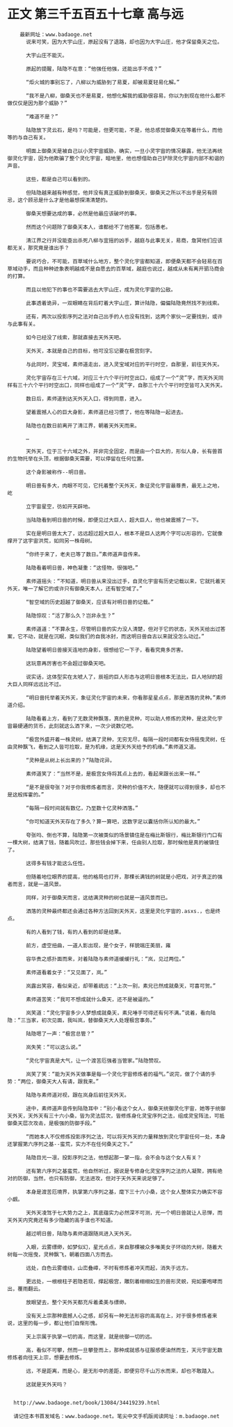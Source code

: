 # 正文 第三千五百五十七章 高与远
        最新网址：www.badaoge.net
          说来可笑，因为大宇山庄，原起没有了退路，却也因为大宇山庄，他才保留桑天之位。
      
          大宇山庄不能灭。
      
          原起的提醒，陆隐不在意：“他强任他强，还能出手不成？”
      
          “炬火城的事别忘了，八柳以为威胁到了易夏，却被易夏轻易化解。”
      
          “我不是八柳，御桑天也不是易夏，他想化解我的威胁很容易，你以为到现在他什么都不做仅仅是因为那个威胁？”
      
          “难道不是？”
      
          陆隐放下灵云石，是吗？可能是，但更可能，不是，他总感觉御桑天在等着什么，而他等的与自己有关。
      
          明面上御桑天是被自己以小灵宇宙威胁，确实，一旦小灵宇宙的情况暴露，他无法再统御灵化宇宙，因为他欺骗了整个灵化宇宙，暗地里，他也想借助自己铲除灵化宇宙内部不和谐的声音。
      
          这些，都是自己可以看到的。
      
          但陆隐越来越有种感觉，他并没有真正威胁到御桑天，御桑天之所以不出手是另有顾忌，这个顾忌是什么才是他最想探清清楚的。
      
          御桑天想要达成的事，必然是他最应该破坏的事。
      
          然而这个问题除了御桑天本人，谁都给不了他答案，包括愚老。
      
          清江界之行并没能查出杀死八柳与宜摇的凶手，越庭与此事无关，易商，詹冥他们应该都无关，那究竟是谁出手？
      
          要说巧合，不可能，百草域什么地方，整个灵化宇宙都知道，即便桑天都不会轻易在百草域动手，而且种种迹象表明越成不是自愿去的百草域，越庭也说过，越成从未有离开驷马商会的打算。
      
          而且以他犯下的事也不需要逃去大宇山庄，成为灵化宇宙的公敌。
      
          此事透着诡异，一双眼睛在背后盯着大宇山庄，算计陆隐，偏偏陆隐竟然找不到线索。
      
          还有，两次以投影序列之法对自己出手的人也没有找到，这两个家伙一定要找到，或许与此事有关。
      
          如今已经没了线索，那就直接去天外天吧。
      
          天外天，本就是自己的目标，他可没忘记要在极宫刻字。
      
          与此同时，灵宝域，素师道走出，进入灵宝域对应的平行时空，自那里，前往天外天。
      
          灵化宇宙存在三十六域，对应三十六个平行时空出口，组成了一个“灵”字，而天外天同样有三十六个平行时空出口，同样也组成了一个“灵”字，自那三十六个平行时空皆可入天外天。
      
          数日后，素师道到达天外天入口，得到同意，进入。
      
          望着震撼人心的巨大身影，素师道已经习惯了，他在等陆隐一起进去。
      
          陆隐也在数日前离开了清江界，朝着天外天而来。
      
          …
      
          天外天，位于三十六域之外，并非完全固定，而是由一个巨大的，形似人身，长有兽首的生物托举在头顶，根据御桑天需要，可以停留在任何位置。
      
          这个身影被称作--明日兽。
      
          明日兽有多大，肉眼不可见，它托着整个天外天，象征灵化宇宙最尊贵，最无上之地，屹
      
          立宇宙星空，彷如开天辟地。
      
          当陆隐看到明日兽的时候，即便见过大巨人，超大巨人，他也被震撼了一下。
      
          实在是明日兽太大了，远远超过超大巨人，根本不是巨人这两个字可以形容的，它就像撑开了这宇宙洪荒，如同另一株母树。
      
          “你终于来了，老夫已等了数日。”素师道声音传来。
      
          陆隐看着明日兽，神色凝重：“这怪物，很强吧。”
      
          素师道摇头：“不知道，明日兽从来没出过手，自灵化宇宙有历史记载以来，它就托着天外天，唯一了解它的或许只有御桑天本人，还有智空域了。”
      
          “智空域的历史超越了御桑天，应该有对明日兽的记载。”
      
          陆隐惊叹：“活了那么久？岂非永生？”
      
          素师道道：“不算永生，尽管明日兽的实力没人清楚，但对于它的状态，天外天给出过答案，它不动，就是在沉眠，类似我们的自我冰封，而这明日兽自古以来就没怎么动过。”
      
          陆隐望着明日兽接天连地的身影，很想给它一下子，看看究竟多厉害。
      
          这玩意再厉害也不会超过御桑天吧。
      
          说实话，这体型实在太唬人了，辰祖的巨人形态与这明日兽根本无法比，巨人地狱的超大巨人同样远远比不过。
      
          “明日兽托举着天外天，象征灵化宇宙的未来，你看那星星点点，那是洒落的灵种。”素师道介绍。
      
          陆隐看着上方，看到了无数灵种飘落，真的是灵种，可以助人修炼的灵种，是这灵化宇宙最硬通的货币，此刻就这么洒下来，一次少说数亿吧。
      
          “极宫外盛开着一株灵树，结满了灵种，无穷无尽，每隔一段时间都有女侍摇曳灵树，任由灵种飘飞，看到之人皆可捡取，是为机缘，这是天外天给予的机缘。”素师道又道。
      
          “灵种是从树上长出来的？”陆隐诧异。
      
          素师道笑了：“当然不是，是极宫女侍将其点上去的，看起来跟长出来一样。”
      
          “是不是很夸张？对于你我修炼者而言，灵种的价值不大，随便就可以得到很多，却也不是这般挥霍的。”
      
          “每隔一段时间就有数亿，乃至数十亿灵种洒落。”
      
          “你可知道天外天存在了多久？算一算吧，这数字足以囊括你所认知的最大。”
      
          夸张吗、倒也不算，陆隐第一次被类似的场景镇住是在梅比斯银行，梅比斯银行门口有一棵大树，结满了钱，随着风吹过，那些钱会掉下来，任由别人捡取，那时候他是真的被镇住了。
      
          这得多有钱才能这么任性。
      
          但随着地位眼界的提高，他的格局也打开，那棵长满钱的树就是小把戏，对于真正的强者而言，就是一道风景。
      
          同样，对于御桑天而言，这结满灵种的树也就是一道风景而已。
      
          洒落的灵种最终都还会通过各种方法回到天外天，这里是灵化宇宙的.asxs.，也是终点。
      
          有的人看到了钱，有的人看到的却是结果。
      
          前方，虚空扭曲，一道人影出现，是个女子，样貌端庄美丽，雍
      
          容华贵之感扑面而来，对着陆隐与素师道缓缓行礼：“岚，见过两位。”
      
          素师道看着女子：“又见面了，岚。”
      
          岚露出笑容，看似亲近，却带着疏远：“上次一别，素兄已然成就桑天，可喜可贺。”
      
          素师道苦笑：“我可不想成就什么桑天，还不是被逼的。”
      
          岚笑道：“灵化宇宙多少人梦想成就桑天，素兄唾手可得还有何不满。”说着，看向陆隐：“三当家，初次见面，我叫岚，替御桑天大人处理极宫事务。”
      
          陆隐嗯了一声：“极宫总管？”
      
          岚失笑：“可以这么说。”
      
          “灵化宇宙真是大气，让一个渡苦厄强者当管家。”陆隐赞叹。
      
          岚笑了笑：“能为天外天做事是每一个灵化宇宙修炼者的福气。”说完，做了个请的手势：“两位，御桑天大人有请，跟我来。”
      
          陆隐与素师道对视，跟在岚身后前往天外天。
      
          途中，素师道声音传到陆隐耳中：“别小看这个女人，御桑天统御灵化宇宙，她等于统御天外天，天外天有三十六小桑，皆为灵法层次，皆修炼身化灵宝序列之法，组成灵宝阵法，可抵御桑天层次攻击，是极强的防御手段。”
      
          “而她本人不仅修炼投影序列之法，可以将天外天的力量释放到灵化宇宙任何一处，本身还掌握第六序列之基--蛮荒，实力不在任何桑天之下。”
      
          陆隐目光一凛，投影序列之法，他想起那一掌一指，会不会与这个女人有关？
      
          还有第六序列之基蛮荒，他自然听过，据说是专修身化灵宝序列之法的人凝聚，拥有绝对的防御，当然，也只有防御，无法进攻，但对于天外天来说足够了。
      
          本身是渡苦厄境界，执掌第六序列之基，麾下三十六小桑，这个女人整体实力确实不容小觑。
      
          天外天凌驾于七大势力之上，其底蕴实力必然深不可测，光一个明日兽就让人忌惮，而天外天内究竟还有多少隐藏的高手谁也不知道。
      
          越过明日兽，陆隐与素师道跟随岚进入天外天。
      
          入眼，云雾缥缈，如梦似幻，星光点点，来自那棵被众多唯美女子环绕的大树，随着大树每一次摇曳，灵种飘飞，朝着四面八方而去。
      
          远处，白色云雾缠绕，山峦叠嶂，不时有修炼者冲天而起，消失于远方。
      
          更远处，一根根柱子若隐若现，撑起极宫，雕刻着栩栩如生的兽形灵蜕，宛如要咆哮而出，覆雨翻云。
      
          放眼望去，整个天外天都充斥着柔美与缥缈。
      
          没有天上宗那种震撼人心之感，却另有一种无法形容的高高在上，对于很多修炼者来说，这里的每一步，都让他们自惭形愧。
      
          天上宗属于执掌一切的高，而这里，就是统御一切的远。
      
          高，看似不可攀，然而一旦攀登而上，那种成就感与征服感便油然而生，天元宇宙无数修炼者向往天上宗，想要去修炼。
      
          远，不是距离，而是心，是无形中的差距，即便穷尽千山万水而来，却也不敢踏入。
      
          这就是天外天吗？
      
      
      http://www.badaoge.net/book/13084/34419239.html
      
      请记住本书首发域名：www.badaoge.net。笔尖中文手机版阅读网址：m.badaoge.net
